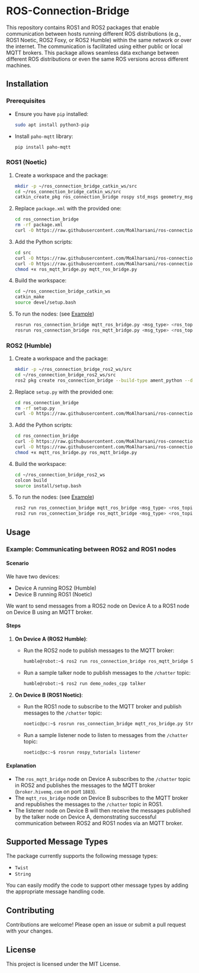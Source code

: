 # ROS-Connection-Bridge

This repository contains ROS1 and ROS2 packages that enable communication between hosts running different ROS distributions (e.g., ROS1 Noetic, ROS2 Foxy, or ROS2 Humble) within the same network or over the internet. The communication is facilitated using either public or local MQTT brokers. This package allows seamless data exchange between different ROS distributions or even the same ROS versions across different machines. 

## Installation

### Prerequisites

- Ensure you have `pip` installed:

    ```bash
    sudo apt install python3-pip
    ```

- Install `paho-mqtt` library:

    ```bash
    pip install paho-mqtt
    ```

### ROS1 (Noetic)

1. Create a workspace and the package:

    ```bash
    mkdir -p ~/ros_connection_bridge_catkin_ws/src
    cd ~/ros_connection_bridge_catkin_ws/src
    catkin_create_pkg ros_connection_bridge rospy std_msgs geometry_msgs
    ```

2. Replace `package.xml` with the provided one:

    ```bash
    cd ros_connection_bridge
    rm -rf package.xml
    curl -O https://raw.githubusercontent.com/MoAlharsani/ros-connection-bridge/main/ros1-noetic-pkg/package.xml
    ```

3. Add the Python scripts:

    ```bash
    cd src
    curl -O https://raw.githubusercontent.com/MoAlharsani/ros-connection-bridge/main/ros1-noetic-pkg/ros_mqtt_bridge.py
    curl -O https://raw.githubusercontent.com/MoAlharsani/ros-connection-bridge/main/ros1-noetic-pkg/mqtt_ros_bridge.py
    chmod +x ros_mqtt_bridge.py mqtt_ros_bridge.py
    ```

4. Build the workspace:

    ```bash
    cd ~/ros_connection_bridge_catkin_ws
    catkin_make
    source devel/setup.bash
    ```

5. To run the nodes: (see [Example](#example-communicating-between-ros2-and-ros1-nodes))

    ```bash
    rosrun ros_connection_bridge mqtt_ros_bridge.py <msg_type> <ros_topic> <mqtt_topic> [host] [port]
    rosrun ros_connection_bridge ros_mqtt_bridge.py <msg_type> <ros_topic> <mqtt_topic> [host] [port]
    ```

### ROS2 (Humble)

1. Create a workspace and the package:

    ```bash
    mkdir -p ~/ros_connection_bridge_ros2_ws/src
    cd ~/ros_connection_bridge_ros2_ws/src
    ros2 pkg create ros_connection_bridge --build-type ament_python --dependencies rclpy
    ```

2. Replace `setup.py` with the provided one:

    ```bash
    cd ros_connection_bridge
    rm -rf setup.py
    curl -O https://raw.githubusercontent.com/MoAlharsani/ros-connection-bridge/main/ros2-humble-pkg/setup.py
    ```

3. Add the Python scripts:

    ```bash
    cd ros_connection_bridge
    curl -O https://raw.githubusercontent.com/MoAlharsani/ros-connection-bridge/main/ros2-humble-pkg/mqtt_ros_bridge.py
    curl -O https://raw.githubusercontent.com/MoAlharsani/ros-connection-bridge/main/ros2-humble-pkg/ros_mqtt_bridge.py
    chmod +x mqtt_ros_bridge.py ros_mqtt_bridge.py
    ```

4. Build the workspace:

    ```bash
    cd ~/ros_connection_bridge_ros2_ws
    colcon build
    source install/setup.bash
    ```

5. To run the nodes: (see [Example](#example-communicating-between-ros2-and-ros1-nodes))

    ```bash 
    ros2 run ros_connection_bridge mqtt_ros_bridge <msg_type> <ros_topic> <mqtt_topic> [host] [port]
    ros2 run ros_connection_bridge ros_mqtt_bridge <msg_type> <ros_topic> <mqtt_topic> [host] [port]
    ```


## Usage

### Example: Communicating between ROS2 and ROS1 nodes

#### Scenario

We have two devices:
- Device A running ROS2 (Humble)
- Device B running ROS1 (Noetic)

We want to send messages from a ROS2 node on Device A to a ROS1 node on Device B using an MQTT broker.

#### Steps

1. **On Device A (ROS2 Humble)**:

    - Run the ROS2 node to publish messages to the MQTT broker:

        ```bash
        humble@robot:~$ ros2 run ros_connection_bridge ros_mqtt_bridge String /chatter /chatter broker.hivemq.com 1883
        ```

    - Run a sample talker node to publish messages to the `/chatter` topic:

        ```bash
        humble@robot:~$ ros2 run demo_nodes_cpp talker
        ```

2. **On Device B (ROS1 Noetic)**:

    - Run the ROS1 node to subscribe to the MQTT broker and publish messages to the `/chatter` topic:

        ```bash
        noetic@pc:~$ rosrun ros_connection_bridge mqtt_ros_bridge.py String /chatter /chatter broker.hivemq.com 1883
        ```

    - Run a sample listener node to listen to messages from the `/chatter` topic:

        ```bash
        noetic@pc:~$ rosrun rospy_tutorials listener
        ```

#### Explanation

- The `ros_mqtt_bridge` node on Device A subscribes to the `/chatter` topic in ROS2 and publishes the messages to the MQTT broker (`broker.hivemq.com` on port `1883`).
- The `mqtt_ros_bridge` node on Device B subscribes to the MQTT broker and republishes the messages to the `/chatter` topic in ROS1.
- The listener node on Device B will then receive the messages published by the talker node on Device A, demonstrating successful communication between ROS2 and ROS1 nodes via an MQTT broker.

## Supported Message Types

The package currently supports the following message types:

- `Twist`
- `String`

You can easily modify the code to support other message types by adding the appropriate message handling code.

## Contributing

Contributions are welcome! Please open an issue or submit a pull request with your changes.

## License

This project is licensed under the MIT License.
